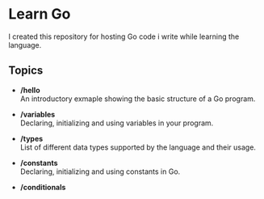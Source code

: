 # Learn Go

I created this repository for hosting Go code i write while learning the language.

## Topics 

- **/hello**  
An introductory exmaple showing the basic structure of a Go program.

- **/variables**  
Declaring, initializing and using variables in your program.

- **/types**  
List of different data types supported by the language and their usage.

- **/constants**  
Declaring, initializing and using constants in Go.

- **/conditionals**
